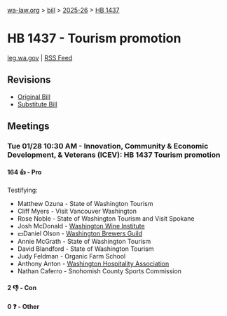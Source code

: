 [wa-law.org](/) > [bill](/bill/) > [2025-26](/bill/2025-26/) > [HB 1437](/bill/2025-26/hb/1437/)

# HB 1437 - Tourism promotion
[leg.wa.gov](https://app.leg.wa.gov/billsummary?BillNumber=1437&Year=2025&Initiative=false) | [RSS Feed](./rss.xml)

## Revisions
* [Original Bill](1/)
* [Substitute Bill](S/)

## Meetings
### Tue 01/28 10:30 AM - Innovation, Community & Economic Development, & Veterans (ICEV): HB 1437 Tourism promotion
#### 164 👍 - Pro
Testifying:
* Matthew Ozuna - State of Washington Tourism
* Cliff Myers - Visit Vancouver Washington
* Rose Noble - State of Washington Tourism and Visit Spokane
* Josh McDonald - [Washington Wine Institute](/org/washington_wine_institute/)
* 💵Daniel Olson - [Washington Brewers Guild](/org/washington_brewers_guild/)
* Annie McGrath - State of Washington Tourism
* David Blandford - State of Washington Tourism
* Judy Feldman - Organic Farm School
* Anthony Anton - [Washington Hospitality Association](/org/washington_hospitality_association/)
* Nathan Caferro - Snohomish County Sports Commission

#### 2 👎 - Con

#### 0 ❓ - Other
